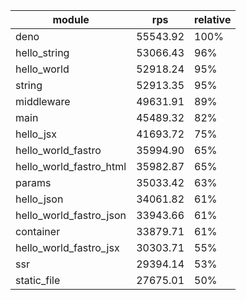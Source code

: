 
| module                  | rps      | relative |
| ----------------------- | -------- | -------- |
| deno                    | 55543.92 | 100%     |
| hello_string            | 53066.43 | 96%      |
| hello_world             | 52918.24 | 95%      |
| string                  | 52913.35 | 95%      |
| middleware              | 49631.91 | 89%      |
| main                    | 45489.32 | 82%      |
| hello_jsx               | 41693.72 | 75%      |
| hello_world_fastro      | 35994.90 | 65%      |
| hello_world_fastro_html | 35982.87 | 65%      |
| params                  | 35033.42 | 63%      |
| hello_json              | 34061.82 | 61%      |
| hello_world_fastro_json | 33943.66 | 61%      |
| container               | 33879.71 | 61%      |
| hello_world_fastro_jsx  | 30303.71 | 55%      |
| ssr                     | 29394.14 | 53%      |
| static_file             | 27675.01 | 50%      |